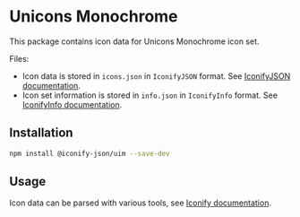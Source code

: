 # Unicons Monochrome

This package contains icon data for Unicons Monochrome icon set.

Files:

-   Icon data is stored in `icons.json` in `IconifyJSON` format. See [IconifyJSON documentation](https://docs.iconify.design/types/iconify-json.html).
-   Icon set information is stored in `info.json` in `IconifyInfo` format. See [IconifyInfo documentation](https://docs.iconify.design/types/iconify-info.html).

## Installation

```bash
npm install @iconify-json/uim --save-dev
```

## Usage

Icon data can be parsed with various tools, see [Iconify documentation](https://docs.iconify.design/icons/json.html).
